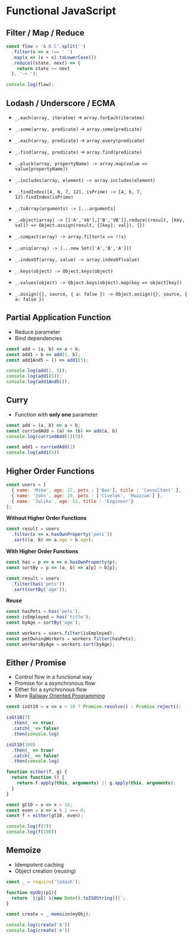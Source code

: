 # Functional JavaScript

## Filter / Map / Reduce

```javascript
const flow = 'A B C'.split('')
  .filter(x => x !== ' ')
  .map(x => (x + x).toLowerCase())
  .reduce((state, next) => {
    return state += next
  }, '-> ');

console.log(flow);
```

## Lodash / Underscore / ECMA

* `_.each(array, iteratee)` -> `array.forEach(iteratee)`
* `_.some(array, predicate)` -> `array.some(predicate)`
* `_.each(array, predicate)` -> `array.every(predicate)`
* `_.find(array, predicate)` -> `array.find(predicate)`
* `_.pluck(array, propertyName) -> array.map(value => value[propertyName])`
* `_.includes(array, element) -> array.includes(element)`
* `_.findIndex([4, 6, 7, 12], isPrime) -> [4, 6, 7, 12].findIndex(isPrime)`

* `_.toArray(arguments) -> [...arguments]`
* `_.object(array) -> [['A','VA'],['B','VB']].reduce((result, [key, val]) => Object.assign(result, {[key]: val}), {})`
* `_.compact(array) -> array.filter(x => !!x)`
* `_.uniq(array) -> [...new Set(['A','B','A'])]`
* `_.indexOf(array, value) -> array.indexOf(value)`

* `_.keys(object) -> Object.keys(object)`
* `_.values(object) -> Object.keys(object).map(key => object[key])`
* `_.assign({}, source, { a: false }) -> Object.assign({}, source, { a: false })`

## Partial Application Function

* Reduce parameter
* Bind dependencies

```javascript
const add = (a, b) => a + b;
const add1 = b => add(1, b);
const add1And5 = () => add1(5);

console.log(add(1, 5));
console.log(add1(5));
console.log(add1And5());
```

## Curry

* Function with __only one__ parameter

```javascript
const add = (a, b) => a + b;
const curriedAdd = (a) => (b) => add(a, b)
console.log(curriedAdd(1)(5))

const add1 = curriedAdd(1)
console.log(add1(5))
```

## Higher Order Functions

```javascript
const users = [
  { name: 'Mike', age: 27, pets : ['Bao'], title : 'Consultant' },
  { name: 'John', age: 19, pets : ['Civelek', 'Muazzam'] },
  { name: 'Julika', age: 52, title : 'Engineer'}
];
```

**Without Higher Order Functions**

```javascript
const result = users
  .filter(x => x.hasOwnProperty('pets'))
  .sort((a, b) => a.age > b.age);
```

**With Higher Order Functions**

```javascript
const has = p => o => o.hasOwnProperty(p);
const sortBy = p => (a, b) => a[p] > b[p];

const result = users
  .filter(has('pets'))
  .sort(sortBy('age'));
 ```
 
 **Reuse**
 
 ```javascript
const hasPets = has('pets');
const isEmployed = has('title');
const byAge = sortBy('age');

const workers = users.filter(isEmployed);
const petOwningWorkers = workers.filter(hasPets);
const workersByAge = workers.sort(byAge);
 ```

## Either / Promise

* Control flow in a functional way
* Promise for a asynchronous flow
* Either for a synchronous flow
* More [Railway Oriented Programming](http://fsharpforfunandprofit.com/rop/)

```javascript
const isGt10 = x => x > 10 ? Promise.resolve() : Promise.reject();

isGt10(7)
  .then(_ => true)
  .catch(_ => false)
  .then(console.log)

isGt10(100)
  .then(_ => true)
  .catch(_ => false)
  .then(console.log)
```


```javascript
function either(f, g) {
  return function () {
    return f.apply(this, arguments) || g.apply(this, arguments);
  }
}

const gt10 = x => x > 10;
const even = x => x % 2 === 0;
const f = either(gt10, even);

console.log(f(7))
console.log(f(100))
```

## Memoize

* Idempotent caching
* Object creation (reusing)

```javascript
const _ = require('lodash');

function myObj(p1){
  return `${p1} ${new Date().toISOString()}`;
}

const create = _.memoize(myObj);

console.log(create('A'))
console.log(create('A'))
```
